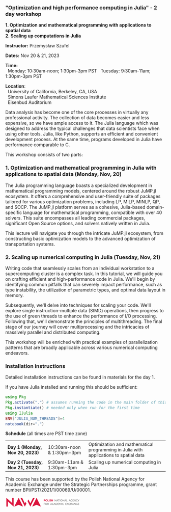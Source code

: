 ### "Optimization and high performance computing in Julia" - 2 day workshop

**1. Optimization and mathematical programming with applications to spatial data** <br/>
**2. Scaling up computations in Julia**

**Instructor:** Przemysław Szufel

**Dates:** Nov 20 & 21, 2023

**Time:**  
  &nbsp; Monday: 10:30am-noon; 1:30pm-3pm PST
  &nbsp; Tuesday: 9:30am-11am; 1:30pm-3pm PST

**Location**:<br/> 
  &nbsp; University of California, Berkeley, CA, USA<br/>
  &nbsp; Simons Laufer Mathematical Sciences Institute  <br/>
  &nbsp; Eisenbud Auditorium<br/>


Data analysis has become one of the core processes in virtually any professional activity. 
The collection of data becomes easier and less expensive, so we have ample access to it.
The Julia language which was designed to address the typical challenges that data scientists 
face when using other tools. Julia, like Python, supports an efficient and convenient development process. 
At the same time, programs developed in Julia have performance comparable to C.

This workshop consists of two parts:

### 1. Optimization and mathematical programming in Julia with applications to spatial data (Monday, Nov, 20)

The Julia programming language boasts a specialized development in mathematical programming models, centered around the robust JuMP.jl ecosystem. It offers a comprehensive and user-friendly suite of packages tailored for various optimization problems, including LP, MILP, MINLP, QP, and SOCP. The JuMP.jl platform serves as a cohesive, Julia-based domain-specific language for mathematical programming, compatible with over 40 solvers. This suite encompasses all leading commercial packages, significant Open Source options, and solvers natively written in Julia.

This lecture will navigate you through the intricate JuMP.jl ecosystem, from constructing basic optimization models to the advanced optimization of transportation systems.

### 2. Scaling up numerical computing in Julia (Tuesday, Nov, 21)

Writing code that seamlessly scales from an individual workstation to a supercomputing cluster is a complex task. In this tutorial, we will guide you on crafting efficient and high-performance code in Julia. We'll begin by identifying common pitfalls that can severely impact performance, such as type instability, the utilization of parametric types, and optimal data layout in memory.

Subsequently, we'll delve into techniques for scaling your code. We'll explore single instruction-multiple data (SIMD) operations, then progress to the use of green threads to enhance the performance of I/O processing. Following that, we'll demonstrate the principles of multithreading. The final stage of our journey will cover multiprocessing and the intricacies of massively parallel and distributed computing.

This workshop will be enriched with practical examples of parallelization patterns that are broadly applicable across various numerical computing endeavors.


### Installation instructions
Detailed installation instructions can be found in materials for the day 1.

If you have Julia installed and running this should be sufficient:
```julia
using Pkg
Pkg.activate(".") # assumes running the code in the main folder of this repository
Pkg.instantiate() # needed only when run for the first time 
using IJulia
ENV["JULIA_NUM_THREADS"]=4
notebook(dir=".")
```


**Schedule** (all times are PST time zone)

<table>
<tr><td><b>Day 1 (Monday, Nov 20, 2023)</b></td><td>10:30am-noon & 1:30pm-3pm</td><td>Optimization and mathematical programming in Julia with applications to spatial data</td></tr>
<tr><td><b>Day 2 (Tuesday, Nov 21, 2023)</b></td><td>9:30am-11am & 1:30pm-3pm</td><td>Scaling up numerical computing in Julia</td></tr>
</table>


This course has been supported by the Polish  National Agency for Academic Exchange under  the Strategic Partnerships programme, grant  number BPI/PST/2021/1/00069/U/00001. 



![img](nawalogo.png)

<br/>

